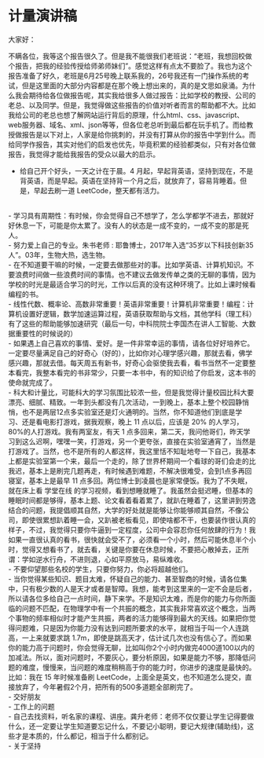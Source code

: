 # 计量演讲稿

大家好：

不瞒各位，我等这个报告很久了。但是我不能很我们老班说：“老班，我想回校做个报告，把我的经验传授给师弟师妹们”。感觉这样有点太不要脸了。我也为这个报告准备了好久，老班是6月25号晚上联系我的，26号我还有一门操作系统的考试，但是这里面的大部分内容都是在那个晚上想出来的，真的是文思如泉涌。为什么我会期待给各位做报告呢，其实我给很多人做过报告：比如学校的教授、公司的老总、以及同学。但是，我觉得做这些报告的价值对听者而言的帮助都不大。比如我给公司的老总也想了解网站运行背后的原理，什么html、css、javascript、web服务器、域名、xml、json等等，但各位老总听到最后都在玩手机了。而给教授做报告是以下对上，人家是给你挑刺的，并没有打算从你的报告中学到什么。而给同学作报告，其实对他们的启发也优先，毕竟积累的经验都类似，只有对各位做报告，我觉得才能给我报告的受众以最大的启示。
<br>
- 给自己开个好头，一天之计在于晨。4 月起，早起背英语，坚持到现在，不是背英语，而是早起。英语在坚持背一个月之后，就放弃了，容易背睡着。但是，早起去刷一道 LeetCode，整天都有活力。
<br>
- 学习具有周期性：有时候，你会觉得自己不想学了，怎么学都学不进去，那就好好休息一下，可能是你太累了。没有人的状态是一成不变的，一成不变的那是死人。
<br>
- 努力爱上自己的专业。朱书老师 : 耶鲁博士，2017年入选“35岁以下科技创新35人”。03年，生物大热，选生物。
<br>
- 在不知道要干嘛的时候，一定要去做那些对的事。比如学英语、计算机知识。不要浪费时间做一些浪费时间的事情。也不建议去做发传单之类的无聊的事情，因为学校的时光是最适合学习的时光，工作以后真的没有这种环境了。比如上课时候看编程的书。
<br>
- 线性代数、概率论、高数非常重要！英语非常重要！计算机非常重要！编程：计算机设置好逻辑，数学加速运算过程，英语获取帮助与文档，其他学科（理工科）有了这些的帮助能够加速研究（最后一句，中科院院士李国杰在讲人工智能、大数据重要性的时候说的）
<br>
- 如果遇上自己喜欢的事情、爱好。是一件非常幸运的事情，请各位好好培养它。一定要尽量满足自己的好奇心（好的），比如你对心理学感兴趣，那就去看，佛学感兴趣，那就去借。每天周五有新书，好奇心会驱使我去看，看书当然不一定要整本看完，我整本看完的书非常少，只要一本书中，有的知识给了你启发，这本书的使命就完成了。
<br>
- 科大和计量比，可能科大的学习氛围比较浓一些，但是我觉得计量校园比科大要漂亮、细腻、精致。一年到头都没有几次活动，一到晚上，基本上整个校园静悄悄，也不是两层12点多实验室还是灯火通明的。当然，你不知道他们到底是学习、还是看电影打游戏，据我观察，晚上 11 点以后，应该是 20% 的人学习，80%的人打游戏。我有两室友，有天 1 点多回来，第二天，我问他哥们，昨天学习到这么迟啊，嘿嘿一笑，打游戏，另一个更夸张，直接在实验室通宵了，当然是打游戏了。当然，也不是所有的人都这样，我这里恬不知耻地夸一下自己，我基本上都是实验室第一个来，最后一个走的，除了世界杯期间一个看球的哥们会走的比我迟，基本上是刷完几题再走，有时候遇到难题，不解决很难受，会到1点多再回寝室，基本上是最早 11 点多回。两位博士到凌晨也是家常便饭。我为了不失眠，就在床上看 学堂在线 的学习视频，看到想睡就睡了。我虽然会挺迟睡，但基本的睡眠时间都是够得，基本上题、论文看着看着累了，就趴在睡着了，这里讲到劳逸结合的问题，我提倡顺其自然，大学的好处就是能够让你能够顺其自然，不像公司，即使很累想趴着睡一会，又趴被老板看见，即使啥都不干，也要装作很认真的样子，不过，我觉得只要你牛逼到一定程度，公司中会容忍你任何放肆的行为！我如果一直很认真的看书，很快就会受不了，必须看一个小时，然后可能休息半个小时，觉得又想看书了，就去看，关键是你要在休息时候，不要把心散掉去，正所谓：学如逆水行舟，不进则退，心如平原放马，易纵难收。
<br>
- 不要仰望那些名校的学生，只要你努力，你必将超越他们。
<br>
- 当你觉得某些知识、题目太难，怀疑自己的能力、甚至智商的时候，请各位集中，只有极少数的人是天才或者是智障。我想，能考到这里来的一定不会是后者，所以请各位多给自己一点时间，静下来学。不是知识太难，而是你的能力与你所面临的问题不匹配，在物理学中有一个共振的概念，其实我非常喜欢这个概念，当两个事物的频率相似时才能产生共振，两者的活力能够得到最大的天线。如果把你觉得问题难，只是因为你能力没有达到问题所要求的水平，就相当于叫一个人连跳高，一上来就要求跳 1.7m，即使是跳高天才，估计试几次也没有信心了。而如果你的能力高于问题时，你会觉得无聊，比如叫你2个小时内做完4000道100以内的加减法。所以，面对问题时，不要灰心，要分析原因，如果是能力不够，那降低问题的难度，慢慢来，当问题的难度稍稍高于你的能力时，你进步的速度是最快的。比如：我在 15 年时候准备刷 LeetCode，上面全是英文，也不知道怎么提交，直接放弃了，今年暑假2个月，把所有的500多道题全部刷完了。
<br>
- 交好朋友
<br>
- 工作上的问题
<br>
- 自己去找资料，听名家的课程、讲座。龚升老师：老师不仅仅要让学生记得要做什么，还一定要让学生知道要忘记什么，不要记小聪明，要记大规律(辅助线)，这些才是本质的，什么都记，相当于什么都别记。
<br>
- 关于坚持


